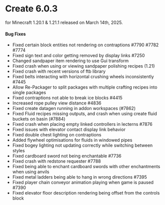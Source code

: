 # Create 6.0.3

for Minecraft 1.20.1 & 1.21.1 released on March 14th, 2025.

#### Bug Fixes

- Fixed certain block entities not rendering on contraptions #7790 #7782 #7774
- Fixed sign text and color getting removed by display links #7250
- Changed sandpaper item rendering to use Gui transform
- Fixed crash when using or viewing sandpaper polishing recipes (1.21)
- Fixed crash with recent versions of ftb library
- Fixed belts interacting with horizontal crushing wheels inconsistently #7445
- Allow Re-Packager to split packages with multiple crafting recipes into single packages 
- Fixed contraptions not able to break ice blocks #4415
- Increased rope pulley view distance #4836
- Fixed create datagen running in addon workspaces (#7862)
- Fixed Fluid recipes missing outputs, and crash when using create fluid buckets on basin (#7884)
- Fixed crash when placing empty linked controllers in lecterns #7876
- Fixed issues with elevator contact display link behavior
- Fixed double chest lighting on contraptions
- Added flywheel optimisations for fluids in windowed pipes
- Fixed bogey lighting not updating correctly while switching between styles
- Fixed cardboard sword not being enchantable #7736
- Fixed crash with redstone requester #7788
- Fixed being able to enchant cardboard swords with other enchantments when using anvils
- Fixed metal ladders being able to hang in wrong directions #7395
- Fixed player chain conveyor animation playing when game is paused #7390
- Fixed elevator floor description rendering being offset from the controls block

